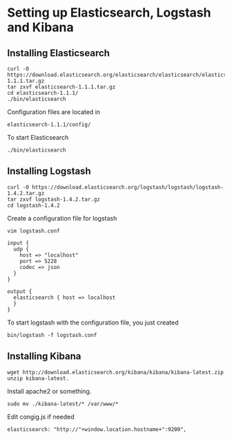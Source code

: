 Setting up Elasticsearch, Logstash and Kibana
================

## Installing Elasticsearch

```
curl -O https://download.elasticsearch.org/elasticsearch/elasticsearch/elasticsearch-1.1.1.tar.gz
tar zxvf elasticsearch-1.1.1.tar.gz
cd elasticsearch-1.1.1/
./bin/elasticsearch
```

Configuration files are located in

```
elasticsearch-1.1.1/config/
```

To start Elasticsearch

```
./bin/elasticsearch
```

## Installing Logstash

```
curl -O https://download.elasticsearch.org/logstash/logstash/logstash-1.4.2.tar.gz
tar zxvf logstash-1.4.2.tar.gz
cd logstash-1.4.2
```

Create a configuration file for logstash

```
vim logstash.conf
```

```
input {
  udp {
    host => "localhost"
    port => 5228
    codec => json
  }
}

output {
  elasticsearch { host => localhost
  }
}
```

To start logstash with the configuration file, you just created

```
bin/logstash -f logstash.conf
```


## Installing Kibana
```
wget http://download.elasticsearch.org/kibana/kibana/kibana-latest.zip
unzip kibana-latest.
```

Install apache2 or something.

```
sudo mv ./kibana-latest/* /var/www/*
```

Edit congig.js if needed

```
elasticsearch: "http://"+window.location.hostname+":9200",
```

